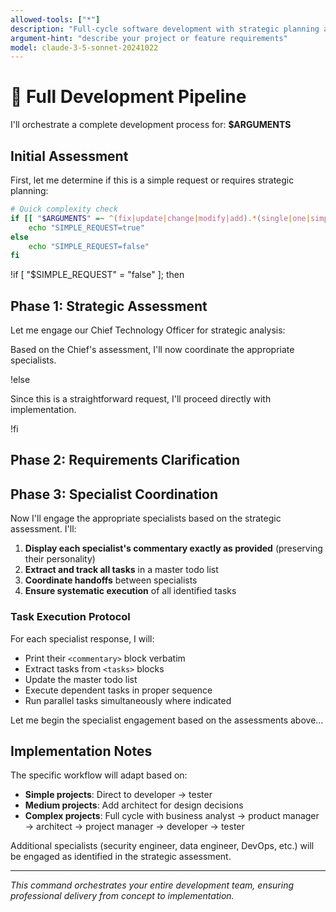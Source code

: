 ```yaml
---
allowed-tools: ["*"]
description: "Full-cycle software development with strategic planning and specialist coordination"
argument-hint: "describe your project or feature requirements"
model: claude-3-5-sonnet-20241022
---
```


# 🚀 Full Development Pipeline

I'll orchestrate a complete development process for: **$ARGUMENTS**

## Initial Assessment

First, let me determine if this is a simple request or requires strategic planning:

```bash
# Quick complexity check
if [[ "$ARGUMENTS" =~ ^(fix|update|change|modify|add).*(single|one|simple|small|minor|quick) ]] || [[ $(echo "$ARGUMENTS" | wc -w) -lt 10 ]]; then
    echo "SIMPLE_REQUEST=true"
else
    echo "SIMPLE_REQUEST=false"
fi
```

!if [ "$SIMPLE_REQUEST" = "false" ]; then

## Phase 1: Strategic Assessment

Let me engage our Chief Technology Officer for strategic analysis:

<Task description="Strategic analysis and planning" 
      prompt="Provide strategic analysis for this request: '$ARGUMENTS'. Assess complexity (Simple/Medium/Complex), identify risks and unknowns, and recommend which specialists are needed. Focus on strategic assessment only - no implementation details or timelines."
      subagent_type="the-chief" />

Based on the Chief's assessment, I'll now coordinate the appropriate specialists.

!else

Since this is a straightforward request, I'll proceed directly with implementation.

!fi

## Phase 2: Requirements Clarification

<Task description="Check requirement clarity"
      prompt="Quickly assess if these requirements are clear enough to proceed or need deeper analysis: '$ARGUMENTS'. If vague, we'll need the business analyst. Otherwise, we can proceed. Be concise."
      subagent_type="general-purpose" />

## Phase 3: Specialist Coordination

Now I'll engage the appropriate specialists based on the strategic assessment. I'll:

1. **Display each specialist's commentary exactly as provided** (preserving their personality)
2. **Extract and track all tasks** in a master todo list
3. **Coordinate handoffs** between specialists
4. **Ensure systematic execution** of all identified tasks

### Task Execution Protocol

For each specialist response, I will:
- Print their `<commentary>` block verbatim
- Extract tasks from `<tasks>` blocks
- Update the master todo list
- Execute dependent tasks in proper sequence
- Run parallel tasks simultaneously where indicated

Let me begin the specialist engagement based on the assessments above...

## Implementation Notes

The specific workflow will adapt based on:
- **Simple projects**: Direct to developer → tester
- **Medium projects**: Add architect for design decisions
- **Complex projects**: Full cycle with business analyst → product manager → architect → project manager → developer → tester

Additional specialists (security engineer, data engineer, DevOps, etc.) will be engaged as identified in the strategic assessment.

---

*This command orchestrates your entire development team, ensuring professional delivery from concept to implementation.*